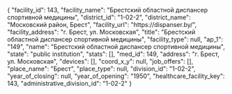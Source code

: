 {
    "facility_id": 143,
    "facility_name": "Брестский областной диспансер спортивной медицины",
    "district_id": "1-02-2",
    "district_name": "Московский район, Брест",
    "facility_url": "https:\/\/dispanser.by\/",
    "facility_address": "г. Брест, ул. Московская",
    "title": "Брестский областной диспансер спортивной медицины",
    "facility_type": null,
    "ap_1": "149",
    "name": "Брестский областной диспансер спортивной медицины",
    "state": "public institution",
    "stats": [],
    "med_id": 149,
    "address": "г. Брест, ул. Московская",
    "devices": [],
    "coord_x_y": null,
    "job_offers": [],
    "place_name": "Брест",
    "place_type": null,
    "division_id": "1-02-2",
    "year_of_closing": null,
    "year_of_opening": "1950",
    "healthcare_facility_key": 143,
    "administrative_division_id": "1-02-2"
}